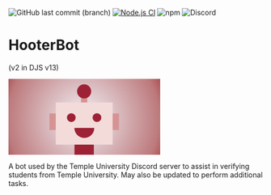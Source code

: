 ![GitHub last commit (branch)](https://img.shields.io/github/last-commit/MrMusicMan789/HooterBot/main?label=Last%20Commit)
[![Node.js CI](https://github.com/MrMusicMan789/HooterBot/actions/workflows/node.js.yml/badge.svg?branch=main)](https://github.com/MrMusicMan789/HooterBot/actions/workflows/node.js.yml?style=flat)
![npm](https://img.shields.io/npm/v/npm?style=flat&logo=npm)
![Discord](https://img.shields.io/discord/829409161581821992?style=flat&color=5865F2&label=Discord&logo=Discord)

# HooterBot
(v2 in DJS v13)

<img src="HooterBot_GitHubProfile.png" width="300" align="center" link="">

A bot used by the Temple University Discord server to assist in verifying students from Temple University. May also be updated to perform additional tasks.
